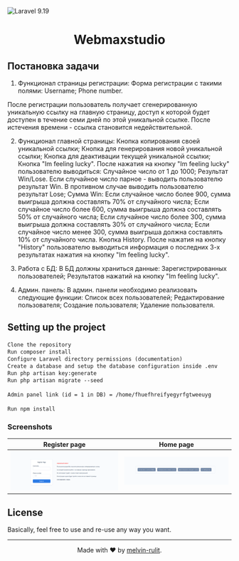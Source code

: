 

![Laravel 9.19](https://img.shields.io/badge/Laravel-9.19-orange)


<h1 align="center">Webmaxstudio</h1>

## Постановка задачи
1) Функционал страницы регистрации:
   Форма регистрации с такими полями:
   Username;
   Phone number.

После регистрации пользователь получает сгенерированную уникальную ссылку на главную страницу, доступ к которой будет доступен в течение семи дней по этой уникальной ссылке. После истечения времени - ссылка становится недействительной.

2) Функционал главной страницы:
   Кнопка копирования своей уникальной ссылки;
   Кнопка для генерирования новой уникальной ссылки;
   Кнопка для деактивации текущей уникальной ссылки;
   Кнопка "Im feeling lucky". После нажатия на кнопку "Im feeling lucky" пользователю выводиться:
   Случайное число от 1 до 1000;
   Результат Win/Lose. Если случайное число парное - выводить пользователю результат Win. В противном случае выводить пользователю результат Lose;
   Сумма Win:
   Если случайное число более 900, сумма выигрыша должна составлять 70% от случайного числа;
   Если случайное число более 600, сумма выигрыша должна составлять 50% от случайного числа;
   Если случайное число более 300, сумма выигрыша должна составлять 30% от случайного числа;
   Если случайное число менее 300, сумма выигрыша должна составлять 10% от случайного числа.
   Кнопка History. После нажатия на кнопку "History" пользователю выводиться информация о последних 3-х результатах нажатия на кнопку "Im feeling lucky".

3) Работа с БД:
   В БД должны храниться данные:
   Зарегистрированных пользователей;
   Результатов нажатий на кнопку "Im feeling lucky".

4) Админ. панель:
   В админ. панели необходимо реализовать следующие функции:
   Список всех пользователей;
   Редактирование пользователя;
   Создание пользователя;
   Удаление пользователя.


## Setting up the project



    Clone the repository
    Run composer install
    Configure Laravel directory permissions (documentation)
    Create a database and setup the database configuration inside .env
    Run php artisan key:generate
    Run php artisan migrate --seed

    Admin panel link (id = 1 in DB) = /home/fhuefhreifyegyrfgtweeuyg

    Run npm install


### Screenshots


| Register page | Home page |
| ------------ | ------------- |
|<img src="https://github.com/melvin-rulit/Test_job/blob/master/screenshot%20project/registr_page.png" width="450">|<img src="https://github.com/melvin-rulit/Test_job/blob/master/screenshot%20project/home_page.png" width="450"> |




## License

Basically, feel free to use and re-use any way you want.

- - - - -

<div align=center>

Made with :heart: by [melvin-rulit](https://github.com/melvin-rulit).

</div>
